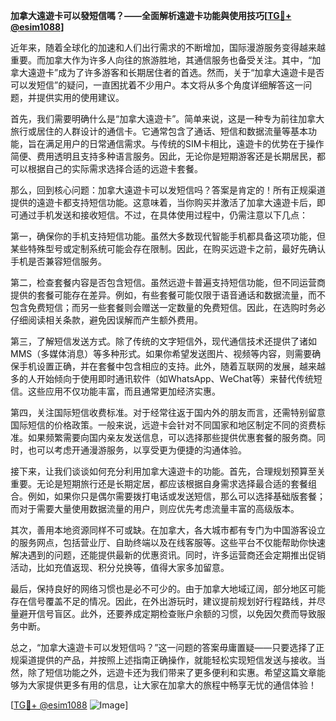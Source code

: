 **加拿大遠遊卡可以發短信嗎？——全面解析遠遊卡功能與使用技巧[[TG💪+ @esim1088](https://t.me/s/esim1088)]**

近年来，随着全球化的加速和人们出行需求的不断增加，国际漫游服务变得越来越重要。而加拿大作为许多人向往的旅游胜地，其通信服务也备受关注。其中，“加拿大遠遊卡”成为了许多游客和长期居住者的首选。然而，关于“加拿大遠遊卡是否可以发短信”的疑问，一直困扰着不少用户。本文将从多个角度详细解答这一问题，并提供实用的使用建议。

首先，我们需要明确什么是“加拿大遠遊卡”。简单来说，这是一种专为前往加拿大旅行或居住的人群设计的通信卡。它通常包含了通话、短信和数据流量等基本功能，旨在满足用户的日常通信需求。与传统的SIM卡相比，遠遊卡的优势在于操作简便、费用透明且支持多种语言服务。因此，无论你是短期游客还是长期居民，都可以根据自己的实际需求选择合适的远遊卡套餐。

那么，回到核心问题：加拿大遠遊卡可以发短信吗？答案是肯定的！所有正规渠道提供的遠遊卡都支持短信功能。这意味着，当你购买并激活了加拿大遠遊卡后，即可通过手机发送和接收短信。不过，在具体使用过程中，仍需注意以下几点：

第一，确保你的手机支持短信功能。虽然大多数现代智能手机都具备这项功能，但某些特殊型号或定制系统可能会存在限制。因此，在购买远遊卡之前，最好先确认手机是否兼容短信服务。

第二，检查套餐内容是否包含短信。虽然远遊卡普遍支持短信功能，但不同运营商提供的套餐可能存在差异。例如，有些套餐可能仅限于语音通话和数据流量，而不包含免费短信；而另一些套餐则会赠送一定数量的免费短信。因此，在选购时务必仔细阅读相关条款，避免因误解而产生额外费用。

第三，了解短信发送方式。除了传统的文字短信外，现代通信技术还提供了诸如MMS（多媒体消息）等多种形式。如果你希望发送图片、视频等内容，则需要确保手机设置正确，并在套餐中包含相应的支持。此外，随着互联网的发展，越来越多的人开始倾向于使用即时通讯软件（如WhatsApp、WeChat等）来替代传统短信。这些应用不仅功能丰富，而且通常更加经济实惠。

第四，关注国际短信收费标准。对于经常往返于国内外的朋友而言，还需特别留意国际短信的价格政策。一般来说，远遊卡会针对不同国家和地区制定不同的资费标准。如果频繁需要向国内亲友发送信息，可以选择那些提供优惠套餐的服务商。同时，也可以考虑开通漫游服务，以享受更为便捷的沟通体验。

接下来，让我们谈谈如何充分利用加拿大遠遊卡的功能。首先，合理规划预算至关重要。无论是短期旅行还是长期定居，都应该根据自身需求选择最合适的套餐组合。例如，如果你只是偶尔需要拨打电话或发送短信，那么可以选择基础版套餐；而对于需要大量使用数据流量的用户，则应优先考虑流量丰富的高级版本。

其次，善用本地资源同样不可或缺。在加拿大，各大城市都有专门为中国游客设立的服务网点，包括营业厅、自助终端以及在线客服等。这些平台不仅能帮助你快速解决遇到的问题，还能提供最新的优惠资讯。同时，许多运营商还会定期推出促销活动，比如充值返现、积分兑换等，值得大家多加留意。

最后，保持良好的网络习惯也是必不可少的。由于加拿大地域辽阔，部分地区可能存在信号覆盖不足的情况。因此，在外出游玩时，建议提前规划好行程路线，并尽量避开信号盲区。此外，还要养成定期检查账户余额的习惯，以免因欠费而导致服务中断。

总之，“加拿大遠遊卡可以发短信吗？”这一问题的答案毋庸置疑——只要选择了正规渠道提供的产品，并按照上述指南正确操作，就能轻松实现短信发送与接收。当然，除了短信功能之外，远遊卡还为我们带来了更多便利和实惠。希望这篇文章能够为大家提供更多有用的信息，让大家在加拿大的旅程中畅享无忧的通信体验！

[[TG💪+ @esim1088](https://t.me/s/esim1088) ![Image](https://i.postimg.cc/4NQfJmqS/Snipaste-2025-05-13-00-14-12.png)]